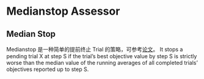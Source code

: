 # Medianstop Assessor

## Median Stop

Medianstop 是一种简单的提前终止 Trial 的策略，可参考[论文](https://static.googleusercontent.com/media/research.google.com/en//pubs/archive/46180.pdf)。 It stops a pending trial X at step S if the trial’s best objective value by step S is strictly worse than the median value of the running averages of all completed trials’ objectives reported up to step S.